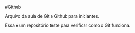 #Github

Arquivo da aula de Git e Github para iniciantes.

Essa é um repositório teste para verificar como o Git funciona.

